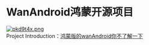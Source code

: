 # WanAndroid鸿蒙开源项目
[![pkd9t4x.png](https://s21.ax1x.com/2024/06/13/pkd9t4x.png)](https://imgse.com/i/pkd9t4x)<br/>
Project Introduction：[鸿蒙版的wanAndroid你不了解一下](https://blog.csdn.net/sinat_41268473/article/details/139662798?spm=1001.2014.3001.5501)